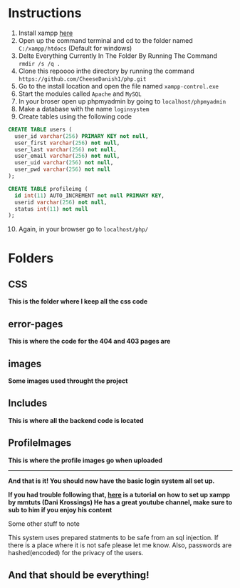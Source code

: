 # Instructions

1. Install xampp [here](https://www.apachefriends.org/index.html)
2. Open up the command terminal and cd to the folder named `C:/xampp/htdocs` (Default for windows)
3. Delte Everything Currently In The Folder By Running The Command `rmdir /s /q .`
4. Clone this repoooo inthe directory by running the command `https://github.com/CheeseDanish1/php.git`
5. Go to the install location and open the file named `xampp-control.exe`
6. Start the modules called `Apache` and `MySQL`
7. In your broser open up phpmyadmin by going to `localhost/phpmyadmin`
8. Make a database with the name `loginsystem`
9. Create tables using the following code
```sql
CREATE TABLE users (
  user_id varchar(256) PRIMARY KEY not null,
  user_first varchar(256) not null,
  user_last varchar(256) not null,
  user_email varchar(256) not null,
  user_uid varchar(256) not null,
  user_pwd varchar(256) not null
);

CREATE TABLE profileimg (
  id int(11) AUTO_INCREMENT not null PRIMARY KEY,
  userid varchar(256) not null,
  status int(11) not null
);
```
10. Again, in your browser go to `localhost/php/`

# Folders

## CSS
**This is the folder where I keep all the css code**

## error-pages
**This is where the code for the 404 and 403 pages are**

## images
**Some images used throught the project**

## Includes
**This is where all the backend code is located**

## ProfileImages
**This is where the profile images go when uploaded**

---

**And that is it! You should now have the basic login system all set up.**

**If you had trouble following that, [here](https://www.youtube.com/watch?v=mXdpCRgR-xE) is a tutorial on how to set up xampp by mmtuts (Dani Krossings) He has a great youtube channel, make sure to sub to him if you enjoy his content**

Some other stuff to note

This system uses prepared statments to be safe from an sql injection. If there is a place where it is not safe please let me know.
Also, passwords are hashed(encoded) for the privacy of the users.

## And that should be everything!